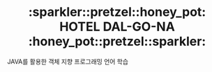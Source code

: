 <h1 align="center"> :sparkler::pretzel::honey_pot: HOTEL DAL-GO-NA :honey_pot::pretzel::sparkler: </h1>
JAVA를 활용한 객체 지향 프로그래밍 언어 학습
